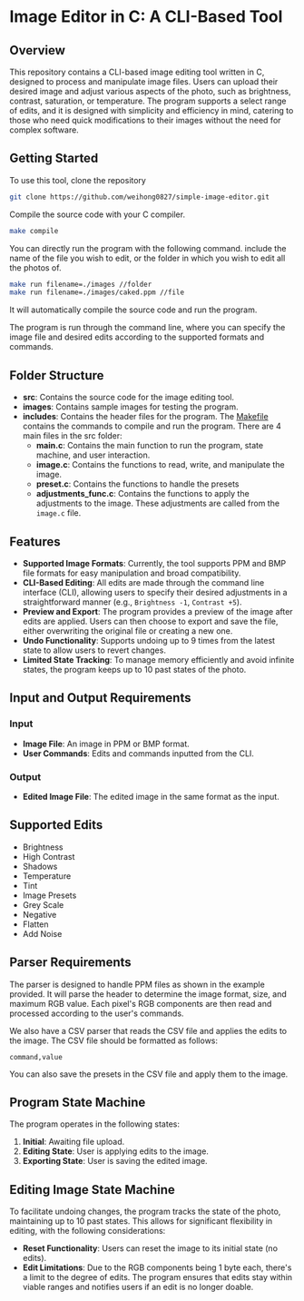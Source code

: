# Image Editor in C: A CLI-Based Tool

## Overview

This repository contains a CLI-based image editing tool written in C, designed to process and manipulate image files. Users can upload their desired image and adjust various aspects of the photo, such as brightness, contrast, saturation, or temperature. The program supports a select range of edits, and it is designed with simplicity and efficiency in mind, catering to those who need quick modifications to their images without the need for complex software.
## Getting Started

To use this tool, clone the repository 
```bash
git clone https://github.com/weihong0827/simple-image-editor.git
```

Compile the source code with your C compiler.
```bash
make compile
```
You can directly run the program with the following command. include the name of the file you wish to edit, or the folder in which you wish to edit all the photos of.
```bash
make run filename=./images //folder
make run filename=./images/caked.ppm //file
```
It will automatically compile the source code and run the program.

The program is run through the command line, where you can specify the image file and desired edits according to the supported formats and commands.

## Folder Structure
- **src**: Contains the source code for the image editing tool.
- **images**: Contains sample images for testing the program.
- **includes**: Contains the header files for the program.
The [Makefile](./Makefile) contains the commands to compile and run the program.
There are 4 main files in the src folder:
  - **main.c**: Contains the main function to run the program, state machine, and user interaction.
  - **image.c**: Contains the functions to read, write, and manipulate the image.
  - **preset.c**: Contains the functions to handle the presets
  - **adjustments_func.c**: Contains the functions to apply the adjustments to the image. These adjustments are called from the `image.c` file.


## Features

- **Supported Image Formats**: Currently, the tool supports PPM and BMP file formats for easy manipulation and broad compatibility.
- **CLI-Based Editing**: All edits are made through the command line interface (CLI), allowing users to specify their desired adjustments in a straightforward manner (e.g., `Brightness -1`, `Contrast +5`).
- **Preview and Export**: The program provides a preview of the image after edits are applied. Users can then choose to export and save the file, either overwriting the original file or creating a new one.
- **Undo Functionality**: Supports undoing up to 9 times from the latest state to allow users to revert changes.
- **Limited State Tracking**: To manage memory efficiently and avoid infinite states, the program keeps up to 10 past states of the photo.

## Input and Output Requirements

### Input

- **Image File**: An image in PPM or BMP format.
- **User Commands**: Edits and commands inputted from the CLI.

### Output

- **Edited Image File**: The edited image in the same format as the input.

## Supported Edits

- Brightness
- High Contrast
- Shadows
- Temperature
- Tint
- Image Presets
- Grey Scale
- Negative
- Flatten
- Add Noise


## Parser Requirements

The parser is designed to handle PPM files as shown in the example provided. It will parse the header to determine the image format, size, and maximum RGB value. Each pixel's RGB components are then read and processed according to the user's commands.

We also have a CSV parser that reads the CSV file and applies the edits to the image. The CSV file should be formatted as follows:
```
command,value
```
You can also save the presets in the CSV file and apply them to the image.

## Program State Machine

The program operates in the following states:

1. **Initial**: Awaiting file upload.
2. **Editing State**: User is applying edits to the image.
3. **Exporting State**: User is saving the edited image.

## Editing Image State Machine

To facilitate undoing changes, the program tracks the state of the photo, maintaining up to 10 past states. This allows for significant flexibility in editing, with the following considerations:

- **Reset Functionality**: Users can reset the image to its initial state (no edits).
- **Edit Limitations**: Due to the RGB components being 1 byte each, there's a limit to the degree of edits. The program ensures that edits stay within viable ranges and notifies users if an edit is no longer doable.

